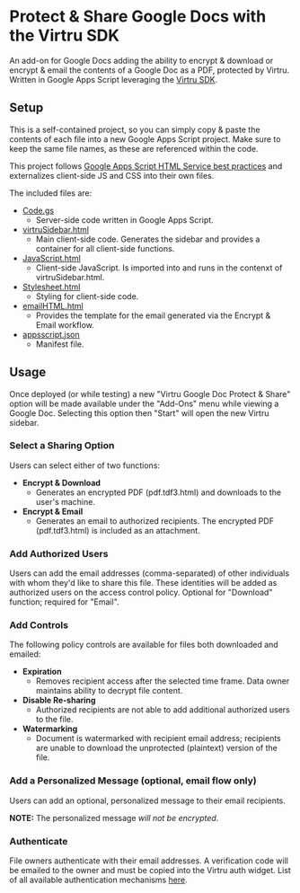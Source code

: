# Protect & Share Google Docs with the Virtru SDK
An add-on for Google Docs adding the ability to encrypt & download or encrypt & email the contents of a Google Doc as a PDF, protected by Virtru.  Written in Google Apps Script leveraging the [Virtru SDK](https://developer.virtru.com).  

## Setup
This is a self-contained project, so you can simply copy & paste the contents of each file into a new Google Apps Script project.  Make sure to keep the same file names, as these are referenced within the code.  

This project follows [Google Apps Script HTML Service best practices](https://developers.google.com/apps-script/guides/html/best-practices) and externalizes client-side JS and CSS into their own files.  

The included files are:
- [Code.gs](./Code.gs)
  - Server-side code written in Google Apps Script.
- [virtruSidebar.html](./virtruSidebar.html)
  - Main client-side code.  Generates the sidebar and provides a container for all client-side functions.
- [JavaScript.html](./JavaScript.html)
  - Client-side JavaScript.  Is imported into and runs in the contenxt of virtruSidebar.html.
- [Stylesheet.html](./Stylesheet.html)
  - Styling for client-side code.
- [emailHTML.html](./emailHTML.html)
  - Provides the template for the email generated via the Encrypt & Email workflow.
- [appsscript.json](./appsscript.json)
  - Manifest file.
  
## Usage
Once deployed (or while testing) a new "Virtru Google Doc Protect & Share" option will be made available under the "Add-Ons" menu while viewing a Google Doc.  Selecting this option then "Start" will open the new Virtru sidebar.

### Select a Sharing Option
Users can select either of two functions:
- **Encrypt & Download**  
  - Generates an encrypted PDF (pdf.tdf3.html) and downloads to the user's machine.
- **Encrypt & Email**  
  - Generates an email to authorized recipients.  The encrypted PDF (pdf.tdf3.html) is included as an attachment. 

### Add Authorized Users
Users can add the email addresses (comma-separated) of other individuals with whom they'd like to share this file.  These identities will be added as authorized users on the access control policy.  Optional for "Download" function; required for "Email".

### Add Controls
The following policy controls are available for files both downloaded and emailed:
- **Expiration**  
  - Removes recipient access after the selected time frame.  Data owner maintains ability to decrypt file content.  
- **Disable Re-sharing**  
  - Authorized recipients are not able to add additional authorized users to the file.
- **Watermarking**  
  - Document is watermarked with recipient email address; recipients are unable to download the unprotected (plaintext) version of the file. 

### Add a Personalized Message (optional, email flow only)
Users can add an optional, personalized message to their email recipients.  

**NOTE:** The personalized message _will not be encrypted_.  

### Authenticate
File owners authenticate with their email addresses. A verification code will be emailed to the owner and must be copied into the Virtru auth widget.  List of all available authentication mechanisms [here](https://developer.virtru.com/docs/how-to-add-authentication).


